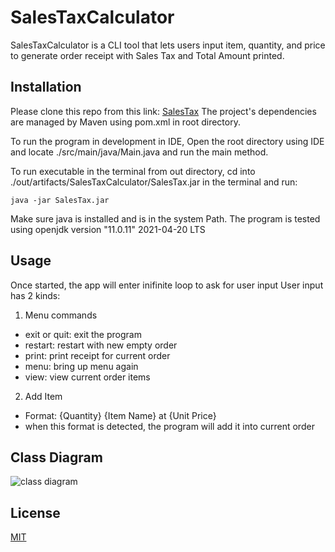 # SalesTaxCalculator

SalesTaxCalculator is a CLI tool that lets users input item, quantity, and price to generate order receipt with Sales Tax and Total Amount printed.

## Installation

Please clone this repo from this link: [SalesTax](https://github.com/julschong/SalesTaxCalculator.git)
The project's dependencies are managed by Maven using pom.xml in root directory.

To run the program in development in IDE, Open the root directory using IDE and locate ./src/main/java/Main.java and run the main method.

To run executable in the terminal from out directory, cd into ./out/artifacts/SalesTaxCalculator/SalesTax.jar in the terminal and run:

```java -jar SalesTax.jar```

Make sure java is installed and is in the system Path.
The program is tested using openjdk version "11.0.11" 2021-04-20 LTS

## Usage

Once started, the app will enter inifinite loop to ask for user input
User input has 2 kinds:
1. Menu commands
  - exit or quit: exit the program
  - restart: restart with new empty order
  - print: print receipt for current order
  - menu: bring up menu again
  - view: view current order items
2. Add Item
  - Format: {Quantity} {Item Name} at {Unit Price}
  - when this format is detected, the program will add it into current order

## Class Diagram
<img src="https://github.com/julschong/SalesTaxCalculator/blob/master/Sales%20Tax%20Calculator.png" alt="class diagram"/>

## License
[MIT](https://choosealicense.com/licenses/mit/)

